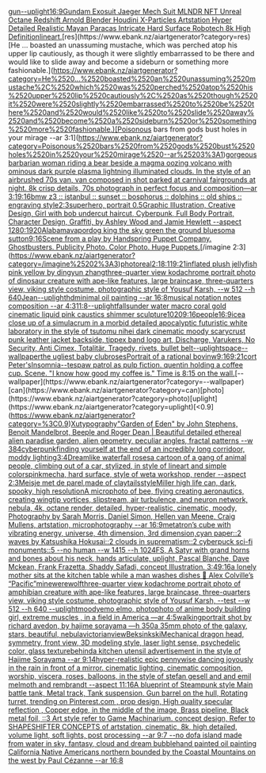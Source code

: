 [gun](https://www.ebank.nz/aiartgenerator?category=gun)[--uplight](https://www.ebank.nz/aiartgenerator?category=--uplight)[16:9](https://www.ebank.nz/aiartgenerator?category=16%3A9)[Gundam Exosuit Jaeger Mech Suit MLNDR NFT Unreal Octane Redshift Arnold Blender Houdini X-Particles Artstation Hyper Detailed Realistic Mayan Paracas Intricate Hard Surface Robotech 8k High Definition](https://www.ebank.nz/aiartgenerator?category=Gundam%2520Exosuit%2520Jaeger%2520Mech%2520Suit%2520MLNDR%2520NFT%2520Unreal%2520Octane%2520Redshift%2520Arnold%2520Blender%2520Houdini%2520X-Particles%2520Artstation%2520Hyper%2520Detailed%2520Realistic%2520Mayan%2520Paracas%2520Intricate%2520Hard%2520Surface%2520Robotech%25208k%2520High%2520Definition)[lineart.](https://www.ebank.nz/aiartgenerator?category=lineart.)[res](https://www.ebank.nz/aiartgenerator?category=res)[He ... boasted an unassuming mustache, which was perched atop his upper lip cautiously, as though it were slightly embarrassed to be there and would like to slide away and become a sideburn or something more fashionable.](https://www.ebank.nz/aiartgenerator?category=He%2520...%2520boasted%2520an%2520unassuming%2520mustache%2C%2520which%2520was%2520perched%2520atop%2520his%2520upper%2520lip%2520cautiously%2C%2520as%2520though%2520it%2520were%2520slightly%2520embarrassed%2520to%2520be%2520there%2520and%2520would%2520like%2520to%2520slide%2520away%2520and%2520become%2520a%2520sideburn%2520or%2520something%2520more%2520fashionable.)[Poisonous bars from gods bust holes in your mirage --ar 3:1](https://www.ebank.nz/aiartgenerator?category=Poisonous%2520bars%2520from%2520gods%2520bust%2520holes%2520in%2520your%2520mirage%2520--ar%25203%3A1)[gorgeous barbarian woman riding a bear beside a magma oozing volcano with ominous dark purple plasma lightning illuminated clouds. In the style of an airbrushed 70s van, van composed in shot parked at carnival fairgrounds at night. 8k crisp details, 70s photograph in perfect focus and composition—ar 3:1](https://www.ebank.nz/aiartgenerator?category=gorgeous%2520barbarian%2520woman%2520riding%2520a%2520bear%2520beside%2520a%2520magma%2520oozing%2520volcano%2520with%2520ominous%2520dark%2520purple%2520plasma%2520lightning%2520illuminated%2520clouds.%2520In%2520the%2520style%2520of%2520an%2520airbrushed%252070s%2520van%2C%2520van%2520composed%2520in%2520shot%2520parked%2520at%2520carnival%2520fairgrounds%2520at%2520night.%25208k%2520crisp%2520details%2C%252070s%2520photograph%2520in%2520perfect%2520focus%2520and%2520composition%E2%80%94ar%25203%3A1)[9:16](https://www.ebank.nz/aiartgenerator?category=9%3A16)[bmw z3 :: istanbul :: sunset :: bosphorus :: dolphins :: old ships :: engraving style](https://www.ebank.nz/aiartgenerator?category=bmw%2520z3%2520%3A%3A%2520istanbul%2520%3A%3A%2520sunset%2520%3A%3A%2520bosphorus%2520%3A%3A%2520dolphins%2520%3A%3A%2520old%2520ships%2520%3A%3A%2520engraving%2520style)[2:3](https://www.ebank.nz/aiartgenerator?category=2%3A3)[superhero, portrait 0.5](https://www.ebank.nz/aiartgenerator?category=superhero%2C%2520portrait%25200.5)[Graphic Illustration, Creative Design, Girl with bob undercut haircut, Cyberpunk, Full Body Portrait, Character Design, Graffiti, by Ashley Wood and Jamie Hewlett --aspect 1280:1920](https://www.ebank.nz/aiartgenerator?category=Graphic%2520Illustration%2C%2520Creative%2520Design%2C%2520Girl%2520with%2520bob%2520undercut%2520haircut%2C%2520Cyberpunk%2C%2520Full%2520Body%2520Portrait%2C%2520Character%2520Design%2C%2520Graffiti%2C%2520by%2520Ashley%2520Wood%2520and%2520Jamie%2520Hewlett%2520--aspect%25201280%3A1920)[Alabama](https://www.ebank.nz/aiartgenerator?category=Alabama)[vapor](https://www.ebank.nz/aiartgenerator?category=vapor)[dog king the sky green the ground blue](https://www.ebank.nz/aiartgenerator?category=dog%2520king%2520the%2520sky%2520green%2520the%2520ground%2520blue)[soma sutton](https://www.ebank.nz/aiartgenerator?category=soma%2520sutton)[9:16](https://www.ebank.nz/aiartgenerator?category=9%3A16)[Scene from a play by Handspring Puppet Company. Ghostbusters.  Publicity Photo. Color Photo.  Huge Puppets.](https://www.ebank.nz/aiartgenerator?category=Scene%2520from%2520a%2520play%2520by%2520Handspring%2520Puppet%2520Company.%2520Ghostbusters.%2520%2520Publicity%2520Photo.%2520Color%2520Photo.%2520%2520Huge%2520Puppets.)[/imagine 2:3](https://www.ebank.nz/aiartgenerator?category=/imagine%25202%3A3)[photoreal](https://www.ebank.nz/aiartgenerator?category=photoreal)[2:1](https://www.ebank.nz/aiartgenerator?category=2%3A1)[8:11](https://www.ebank.nz/aiartgenerator?category=8%3A11)[9:21](https://www.ebank.nz/aiartgenerator?category=9%3A21)[inflated plush jellyfish pink yellow by dingyun zhang](https://www.ebank.nz/aiartgenerator?category=inflated%2520plush%2520jellyfish%2520pink%2520yellow%2520by%2520dingyun%2520zhang)[three-quarter view kodachrome portrait photo of dinosaur creature with ape-like features, large braincase, three-quarters view, viking style costume, photographic style of Yousuf Karsh, --w 512 --h 640](https://www.ebank.nz/aiartgenerator?category=three-quarter%2520view%2520kodachrome%2520portrait%2520photo%2520of%2520dinosaur%2520creature%2520with%2520ape-like%2520features%2C%2520large%2520braincase%2C%2520three-quarters%2520view%2C%2520viking%2520style%2520costume%2C%2520photographic%2520style%2520of%2520Yousuf%2520Karsh%2C%2520--w%2520512%2520--h%2520640)[Jean](https://www.ebank.nz/aiartgenerator?category=Jean)[--uplight](https://www.ebank.nz/aiartgenerator?category=--uplight)[hd](https://www.ebank.nz/aiartgenerator?category=hd)[minimal oil painting --ar 16:8](https://www.ebank.nz/aiartgenerator?category=minimal%2520oil%2520painting%2520--ar%252016%3A8)[musical notation  notes composition  --ar 4:3](https://www.ebank.nz/aiartgenerator?category=musical%2520notation%2520%2520notes%2520composition%2520%2520--ar%25204%3A3)[](https://www.ebank.nz/aiartgenerator?category=)[11:8](https://www.ebank.nz/aiartgenerator?category=11%3A8)[--uplight](https://www.ebank.nz/aiartgenerator?category=--uplight)[falls](https://www.ebank.nz/aiartgenerator?category=falls)[under water macro coral gold cinematic liquid pink caustics shimmer sculpture](https://www.ebank.nz/aiartgenerator?category=under%2520water%2520macro%2520coral%2520gold%2520cinematic%2520liquid%2520pink%2520caustics%2520shimmer%2520sculpture)[1020](https://www.ebank.nz/aiartgenerator?category=1020)[9:16](https://www.ebank.nz/aiartgenerator?category=9%3A16)[people](https://www.ebank.nz/aiartgenerator?category=people)[16:9](https://www.ebank.nz/aiartgenerator?category=16%3A9)[ice](https://www.ebank.nz/aiartgenerator?category=ice)[a close up of a simulacrum in a morbid detailed apocalyptic futuristic white laboratory in the style of tsutomu nihei dark cinematic moody scary](https://www.ebank.nz/aiartgenerator?category=a%2520close%2520up%2520of%2520a%2520simulacrum%2520in%2520a%2520morbid%2520detailed%2520apocalyptic%2520futuristic%2520white%2520laboratory%2520in%2520the%2520style%2520of%2520tsutomu%2520nihei%2520dark%2520cinematic%2520moody%2520scary)[crust punk leather jacket backside, tippex band logo art, Discharge, Varukers, No Security, Anti Cimex, Totalitär, Tragedy,  rivets, bullet belt](https://www.ebank.nz/aiartgenerator?category=crust%2520punk%2520leather%2520jacket%2520backside%2C%2520tippex%2520band%2520logo%2520art%2C%2520Discharge%2C%2520Varukers%2C%2520No%2520Security%2C%2520Anti%2520Cimex%2C%2520Totalit%C3%A4r%2C%2520Tragedy%2C%2520%2520rivets%2C%2520bullet%2520belt)[--uplight](https://www.ebank.nz/aiartgenerator?category=--uplight)[space](https://www.ebank.nz/aiartgenerator?category=space)[--wallpaper](https://www.ebank.nz/aiartgenerator?category=--wallpaper)[the ugliest baby club](https://www.ebank.nz/aiartgenerator?category=the%2520ugliest%2520baby%2520club)[roses](https://www.ebank.nz/aiartgenerator?category=roses)[Portrait of a rational bovinw](https://www.ebank.nz/aiartgenerator?category=Portrait%2520of%2520a%2520rational%2520bovinw)[9:16](https://www.ebank.nz/aiartgenerator?category=9%3A16)[9:21](https://www.ebank.nz/aiartgenerator?category=9%3A21)[cort Peter's](https://www.ebank.nz/aiartgenerator?category=cort%2520Peter%27s)[Insomnia](https://www.ebank.nz/aiartgenerator?category=Insomnia)[--tes](https://www.ebank.nz/aiartgenerator?category=--tes)[paw patrol as pulp fiction. quentin holding a coffee cup. Scene. "I know how good my coffee is." Time is 8:15 on the wall.](https://www.ebank.nz/aiartgenerator?category=paw%2520patrol%2520as%2520pulp%2520fiction.%2520quentin%2520holding%2520a%2520coffee%2520cup.%2520Scene.%2520%22I%2520know%2520how%2520good%2520my%2520coffee%2520is.%22%2520Time%2520is%25208%3A15%2520on%2520the%2520wall.)[--wallpaper](https://www.ebank.nz/aiartgenerator?category=--wallpaper)[can](https://www.ebank.nz/aiartgenerator?category=can)[photo](https://www.ebank.nz/aiartgenerator?category=photo)[uplight](https://www.ebank.nz/aiartgenerator?category=uplight)[<0.9](https://www.ebank.nz/aiartgenerator?category=%3C0.9)[Xu](https://www.ebank.nz/aiartgenerator?category=Xu)[typography](https://www.ebank.nz/aiartgenerator?category=typography)["Garden of Eden" by John Stephens, Benoit Mandelbrot, Beeple and Roger Dean | Beautiful detailed ethereal alien paradise garden, alien geometry, peculiar angles, fractal patterns --w 384](https://www.ebank.nz/aiartgenerator?category=%22Garden%2520of%2520Eden%22%2520by%2520John%2520Stephens%2C%2520Benoit%2520Mandelbrot%2C%2520Beeple%2520and%2520Roger%2520Dean%2520%7C%2520Beautiful%2520detailed%2520ethereal%2520alien%2520paradise%2520garden%2C%2520alien%2520geometry%2C%2520peculiar%2520angles%2C%2520fractal%2520patterns%2520--w%2520384)[cyberpunk](https://www.ebank.nz/aiartgenerator?category=cyberpunk)[finding yourself at the end of an incredibly long corridoor, moddy lighting](https://www.ebank.nz/aiartgenerator?category=finding%2520yourself%2520at%2520the%2520end%2520of%2520an%2520incredibly%2520long%2520corridoor%2C%2520moddy%2520lighting)[3:4](https://www.ebank.nz/aiartgenerator?category=3%3A4)[Dreamlike waterfall roses](https://www.ebank.nz/aiartgenerator?category=Dreamlike%2520waterfall%2520roses)[a cartoon of a gang of animal people, climbing out of a car, stylized, in style of lineart and simple colors](https://www.ebank.nz/aiartgenerator?category=a%2520cartoon%2520of%2520a%2520gang%2520of%2520animal%2520people%2C%2520climbing%2520out%2520of%2520a%2520car%2C%2520stylized%2C%2520in%2520style%2520of%2520lineart%2520and%2520simple%2520colors)[pink](https://www.ebank.nz/aiartgenerator?category=pink)[mecha, hard surface, style of weta workshop, render --aspect 2:3](https://www.ebank.nz/aiartgenerator?category=mecha%2C%2520hard%2520surface%2C%2520style%2520of%2520weta%2520workshop%2C%2520render%2520--aspect%25202%3A3)[Meisje met de parel,made of clay](https://www.ebank.nz/aiartgenerator?category=Meisje%2520met%2520de%2520parel%2Cmade%2520of%2520clay)[tails](https://www.ebank.nz/aiartgenerator?category=tails)[style](https://www.ebank.nz/aiartgenerator?category=style)[Miller high life can, dark, spooky, high resolution](https://www.ebank.nz/aiartgenerator?category=Miller%2520high%2520life%2520can%2C%2520dark%2C%2520spooky%2C%2520high%2520resolution)[A microphoto of bee, flying creating aeronautics, creating wingtip vortices, slipstream, air turbulence, and neuron network, nebula, 4k, octane render, detailed, hyper-realistic, cinematic, moody, Photography by Sarah Morris, Daniel Simon, Hellen van Meene, Craig Mullens, artstation, microphotography --ar 16:9](https://www.ebank.nz/aiartgenerator?category=A%2520microphoto%2520of%2520bee%2C%2520flying%2520creating%2520aeronautics%2C%2520creating%2520wingtip%2520vortices%2C%2520slipstream%2C%2520air%2520turbulence%2C%2520and%2520neuron%2520network%2C%2520nebula%2C%25204k%2C%2520octane%2520render%2C%2520detailed%2C%2520hyper-realistic%2C%2520cinematic%2C%2520moody%2C%2520Photography%2520by%2520Sarah%2520Morris%2C%2520Daniel%2520Simon%2C%2520Hellen%2520van%2520Meene%2C%2520Craig%2520Mullens%2C%2520artstation%2C%2520microphotography%2520--ar%252016%3A9)[metatron’s cube with vibrating energy, universe, 4th dimension, 3rd dimension,](https://www.ebank.nz/aiartgenerator?category=metatron%E2%80%99s%2520cube%2520with%2520vibrating%2520energy%2C%2520universe%2C%25204th%2520dimension%2C%25203rd%2520dimension%2C)[cyan paper::2 waves by Katsushika Hokusai::2 clouds in suprematism::2 cyberpuck sci-fi monuments::5 --no human --w 1415 --h 1024](https://www.ebank.nz/aiartgenerator?category=cyan%2520paper%3A%3A2%2520waves%2520by%2520Katsushika%2520Hokusai%3A%3A2%2520clouds%2520in%2520suprematism%3A%3A2%2520cyberpuck%2520sci-fi%2520monuments%3A%3A5%2520--no%2520human%2520--w%25201415%2520--h%25201024)[FS, A Satyr with grand horns and bones about his neck, hands articulate, uplight, Pascal Blanche, Dave Mckean, Frank Frazetta, Shaddy Safadi, concept Illustration. 3:4](https://www.ebank.nz/aiartgenerator?category=FS%2C%2520A%2520Satyr%2520with%2520grand%2520horns%2520and%2520bones%2520about%2520his%2520neck%2C%2520hands%2520articulate%2C%2520uplight%2C%2520Pascal%2520Blanche%2C%2520Dave%2520Mckean%2C%2520Frank%2520Frazetta%2C%2520Shaddy%2520Safadi%2C%2520concept%2520Illustration.%25203%3A4)[9:16](https://www.ebank.nz/aiartgenerator?category=9%3A16)[a lonely mother sits at the kitchen table while a man washes dishes 🎨 Alex Colville’s “Pacific”](https://www.ebank.nz/aiartgenerator?category=a%2520lonely%2520mother%2520sits%2520at%2520the%2520kitchen%2520table%2520while%2520a%2520man%2520washes%2520dishes%2520%F0%9F%8E%A8%2520Alex%2520Colville%E2%80%99s%2520%E2%80%9CPacific%E2%80%9D)[mine](https://www.ebank.nz/aiartgenerator?category=mine)[werewolf](https://www.ebank.nz/aiartgenerator?category=werewolf)[three-quarter view kodachrome portrait photo of amphibian creature with ape-like features, large braincase, three-quarters view, viking style costume, photographic style of Yousuf Karsh, --test --w 512 --h 640 --uplight](https://www.ebank.nz/aiartgenerator?category=three-quarter%2520view%2520kodachrome%2520portrait%2520photo%2520of%2520amphibian%2520creature%2520with%2520ape-like%2520features%2C%2520large%2520braincase%2C%2520three-quarters%2520view%2C%2520viking%2520style%2520costume%2C%2520photographic%2520style%2520of%2520Yousuf%2520Karsh%2C%2520--test%2520--w%2520512%2520--h%2520640%2520--uplight)[moody](https://www.ebank.nz/aiartgenerator?category=moody)[emo elmo, photo](https://www.ebank.nz/aiartgenerator?category=emo%2520elmo%2C%2520photo)[photo of anime body building girl, extreme muscles , in a field in America —ar 4:5](https://www.ebank.nz/aiartgenerator?category=photo%2520of%2520anime%2520body%2520building%2520girl%2C%2520extreme%2520muscles%2520%2C%2520in%2520a%2520field%2520in%2520America%2520%E2%80%94ar%25204%3A5)[walking](https://www.ebank.nz/aiartgenerator?category=walking)[portrait shot by richard avedon, by hajime sorayama —h 350](https://www.ebank.nz/aiartgenerator?category=portrait%2520shot%2520by%2520richard%2520avedon%2C%2520by%2520hajime%2520sorayama%2520%E2%80%94h%2520350)[a 35mm photo of the galaxy, stars, beautiful, nebula](https://www.ebank.nz/aiartgenerator?category=a%252035mm%2520photo%2520of%2520the%2520galaxy%2C%2520stars%2C%2520beautiful%2C%2520nebula)[victorian](https://www.ebank.nz/aiartgenerator?category=victorian)[view](https://www.ebank.nz/aiartgenerator?category=view)[Beksinkski](https://www.ebank.nz/aiartgenerator?category=Beksinkski)[Mechanical dragon head, symmetry, front view, 3D modeling style, laser light sense, psychedelic color, glass texture](https://www.ebank.nz/aiartgenerator?category=Mechanical%2520dragon%2520head%2C%2520symmetry%2C%2520front%2520view%2C%25203D%2520modeling%2520style%2C%2520laser%2520light%2520sense%2C%2520psychedelic%2520color%2C%2520glass%2520texture)[behind](https://www.ebank.nz/aiartgenerator?category=behind)[a kitchen utensil advertisement in the style of Hajime Sorayama --ar 9:14](https://www.ebank.nz/aiartgenerator?category=a%2520kitchen%2520utensil%2520advertisement%2520in%2520the%2520style%2520of%2520Hajime%2520Sorayama%2520--ar%25209%3A14)[hyper-realistic epic pennywise dancing joyously in the rain in front of a mirror. cinematic lighting, cinematic composition,  worship,  viscera, roses, balloons, in the style of stefan gesell and and emil melmoth and rembrandt --aspect 11:16](https://www.ebank.nz/aiartgenerator?category=hyper-realistic%2520epic%2520pennywise%2520dancing%2520joyously%2520in%2520the%2520rain%2520in%2520front%2520of%2520a%2520mirror.%2520cinematic%2520lighting%2C%2520cinematic%2520composition%2C%2520%2520worship%2C%2520%2520viscera%2C%2520roses%2C%2520balloons%2C%2520in%2520the%2520style%2520of%2520stefan%2520gesell%2520and%2520and%2520emil%2520melmoth%2520and%2520rembrandt%2520--aspect%252011%3A16)[A blueprint of Steampunk style Main battle tank,  Metal track,  Tank suspension, Gun barrel on the hull, Rotating turret, trending on Pinterest.com  , prop design, High quality specular reflection , Copper  edge, in the middle of the image, Brass pipeline,  Black metal foil,  ::3  Art style refer to Game Machinarium.  concept design, Refer to SHAPESHIFTER CONCEPTS  of artstation, cinematic,  8k, high detailed,  volume light,  soft lights,  post processing    --ar 9:7   --no dof](https://www.ebank.nz/aiartgenerator?category=A%2520blueprint%2520of%2520Steampunk%2520style%2520Main%2520battle%2520tank%2C%2520%2520Metal%2520track%2C%2520%2520Tank%2520suspension%2C%2520Gun%2520barrel%2520on%2520the%2520hull%2C%2520Rotating%2520turret%2C%2520trending%2520on%2520Pinterest.com%2520%2520%2C%2520prop%2520design%2C%2520High%2520quality%2520specular%2520reflection%2520%2C%2520Copper%2520%2520edge%2C%2520in%2520the%2520middle%2520of%2520the%2520image%2C%2520Brass%2520pipeline%2C%2520%2520Black%2520metal%2520foil%2C%2520%2520%3A%3A3%2520%2520Art%2520style%2520refer%2520to%2520Game%2520Machinarium.%2520%2520concept%2520design%2C%2520Refer%2520to%2520SHAPESHIFTER%2520CONCEPTS%2520%2520of%2520artstation%2C%2520cinematic%2C%2520%25208k%2C%2520high%2520detailed%2C%2520%2520volume%2520light%2C%2520%2520soft%2520lights%2C%2520%2520post%2520processing%2520%2520%2520%2520--ar%25209%3A7%2520%2520%2520--no%2520dof)[a island  made from water in sky, fantasy, cloud and dream bubble](https://www.ebank.nz/aiartgenerator?category=a%2520island%2520%2520made%2520from%2520water%2520in%2520sky%2C%2520fantasy%2C%2520cloud%2520and%2520dream%2520bubble)[hand painted oil painting California Native Americans northern bounded by the Coastal Mountains on the west by Paul Cézanne --ar 16:8](https://www.ebank.nz/aiartgenerator?category=hand%2520painted%2520oil%2520painting%2520California%2520Native%2520Americans%2520northern%2520bounded%2520by%2520the%2520Coastal%2520Mountains%2520on%2520the%2520west%2520by%2520Paul%2520C%C3%A9zanne%2520--ar%252016%3A8)